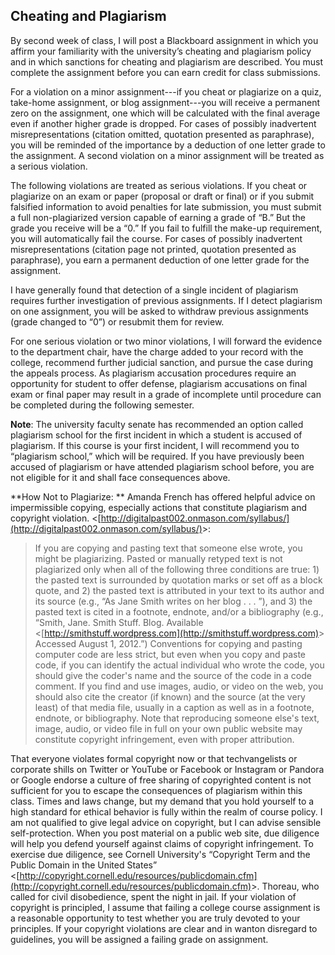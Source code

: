 ﻿## Cheating and Plagiarism

By second week of class, I will post a Blackboard assignment in
which you affirm your familiarity with the university’s cheating and
plagiarism policy and in which sanctions for cheating and plagiarism are
described. You must complete the assignment before you can earn credit
for class submissions.

For a violation on a minor assignment---if you cheat or plagiarize on a
quiz, take-home assignment, or blog assignment---you will receive a
permanent zero on the assignment, one which will be calculated with the
final average even if another higher grade is dropped. For cases of
possibly inadvertent misrepresentations (citation omitted, quotation
presented as paraphrase), you will be reminded of the importance by a
deduction of one letter grade to the assignment. A second violation on a
minor assignment will be treated as a serious violation.

The following violations are treated as serious violations. If you cheat
or plagiarize on an exam or paper (proposal or draft or final) or if you
submit falsified information to avoid penalties for late submission, you
must submit a full non-plagiarized version capable of earning a grade of
“B.” But the grade you receive will be a “0.” If you fail to
fulfill the make-up requirement, you will automatically fail the course.
For cases of possibly inadvertent misrepresentations (citation page not
printed, quotation presented as paraphrase), you earn a permanent
deduction of one letter grade for the assignment.

I have generally found that detection of a single incident of plagiarism
requires further investigation of previous assignments. If I detect
plagiarism on one assignment, you will be asked to withdraw previous
assignments (grade changed to “0”) or resubmit them for review.

For one serious violation or two minor violations, I will forward the
evidence to the department chair, have the charge added to your record
with the college, recommend further judicial sanction, and pursue the
case during the appeals process. As plagiarism accusation procedures
require an opportunity for student to offer defense, plagiarism
accusations on final exam or final paper may result in a grade of
incomplete until procedure can be completed during the following
semester.

**Note**: The university faculty senate has recommended an option called
plagiarism school for the first incident in which a student is accused
of plagiarism. If this course is your first incident, I will recommend
you to “plagiarism school,” which will be required. If you have
previously been accused of plagiarism or have attended plagiarism school
before, you are not eligible for it and shall face consequences above.

**How Not to Plagiarize: ** Amanda French has offered helpful advice on
impermissible copying, especially actions that constitute
plagiarism and copyright violation. &lt;[http://digitalpast002.onmason.com/syllabus/](http://digitalpast002.onmason.com/syllabus/)&gt;:

 > If you are copying and pasting text that someone else wrote,
 > you might be plagiarizing. Pasted or manually retyped text is not plagiarized only
 > when all of the following three conditions are true: 1) the pasted text is
 > surrounded by quotation marks or set off as a block quote, and 2) the
 > pasted text is attributed in your text to its author and its source
 > (e.g., “As Jane Smith writes on her blog . . . ”), and 3) the pasted text is
 > cited in a footnote, endnote, and/or a bibliography (e.g., “Smith, Jane. Smith
 > Stuff. Blog. Available &lt;[http://smithstuff.wordpress.com](http://smithstuff.wordpress.com)&gt;
 > Accessed August 1, 2012.”) Conventions for copying and pasting computer code
 > are less strict, but even when you copy and paste code, if you can identify the
 > actual individual who wrote the code, you should give the coder's name and
 > the source of the code in a code comment. If you find and use images, audio,
 > or video on the web, you should also cite the creator (if known) and the 
 > source (at the very least) of that media file, usually in a caption as well
 > as in a footnote, endnote, or bibliography. Note that reproducing someone 
 > else's text, image, audio, or video file in full on your own public website
 > may constitute copyright infringement, even with proper attribution. 

That everyone violates formal copyright now or that techvangelists or corporate
shills on Twitter or YouTube or Facebook or Instagram or Pandora or Google endorse a culture of free
sharing of copyrighted content is not sufficient for you to escape
the consequences of plagiarism within this class. Times and laws change, but my demand
that you hold yourself to a high standard for ethical behavior is fully within
the realm of course policy. I am not qualified to give legal advice on copyright,
but I can advise sensible self-protection. When you post material on a public web site,
due diligence will help you defend yourself against claims of copyright infringement.
To exercise due diligence, see Cornell University's “Copyright Term and the Public Domain in the United States” &lt;[http://copyright.cornell.edu/resources/publicdomain.cfm](http://copyright.cornell.edu/resources/publicdomain.cfm)&gt;. Thoreau, who called for civil disobedience, spent the night in jail. 
If your violation of copyright is principled, I assume that failing a
college course assignment is a reasonable opportunity to test whether you are
truly devoted to your principles. If your copyright violations are clear
and in wanton disregard to guidelines, you will be assigned a failing grade
on assignment. 


